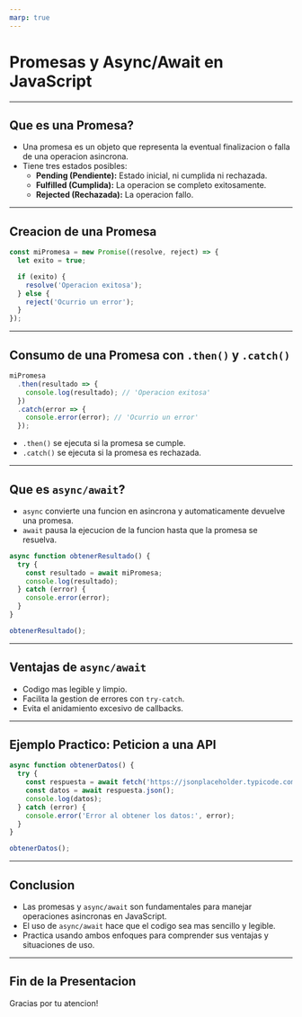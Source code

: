```yaml
---
marp: true
---
```


# Promesas y Async/Await en JavaScript

---

## Que es una Promesa?
- Una promesa es un objeto que representa la eventual finalizacion o falla de una operacion asincrona.
- Tiene tres estados posibles:
  - **Pending (Pendiente):** Estado inicial, ni cumplida ni rechazada.
  - **Fulfilled (Cumplida):** La operacion se completo exitosamente.
  - **Rejected (Rechazada):** La operacion fallo.

---

## Creacion de una Promesa
```js
const miPromesa = new Promise((resolve, reject) => {
  let exito = true;

  if (exito) {
    resolve('Operacion exitosa');
  } else {
    reject('Ocurrio un error');
  }
});
```

---

## Consumo de una Promesa con `.then()` y `.catch()`
```js
miPromesa
  .then(resultado => {
    console.log(resultado); // 'Operacion exitosa'
  })
  .catch(error => {
    console.error(error); // 'Ocurrio un error'
  });
```

- `.then()` se ejecuta si la promesa se cumple.
- `.catch()` se ejecuta si la promesa es rechazada.

---

## Que es `async/await`?
- `async` convierte una funcion en asincrona y automaticamente devuelve una promesa.
- `await` pausa la ejecucion de la funcion hasta que la promesa se resuelva.

```js
async function obtenerResultado() {
  try {
    const resultado = await miPromesa;
    console.log(resultado);
  } catch (error) {
    console.error(error);
  }
}

obtenerResultado();
```

---

## Ventajas de `async/await`
- Codigo mas legible y limpio.
- Facilita la gestion de errores con `try-catch`.
- Evita el anidamiento excesivo de callbacks.

---

## Ejemplo Practico: Peticion a una API
```js
async function obtenerDatos() {
  try {
    const respuesta = await fetch('https://jsonplaceholder.typicode.com/posts/1');
    const datos = await respuesta.json();
    console.log(datos);
  } catch (error) {
    console.error('Error al obtener los datos:', error);
  }
}

obtenerDatos();
```

---

## Conclusion
- Las promesas y `async/await` son fundamentales para manejar operaciones asincronas en JavaScript.
- El uso de `async/await` hace que el codigo sea mas sencillo y legible.
- Practica usando ambos enfoques para comprender sus ventajas y situaciones de uso.

---

## Fin de la Presentacion
Gracias por tu atencion!
